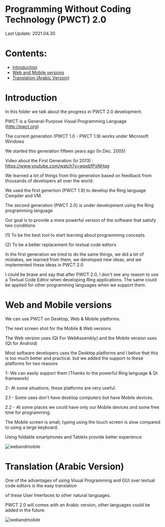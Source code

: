 Programming Without Coding Technology (PWCT) 2.0
================================================

Last Update: 2021.04.30

# Contents:

- [Introduction](#introduction)
- [Web and Mobile versions](#web-and-mobile-versions)
- [Translation (Arabic Version)](#translation-arabic-version)

# Introduction 

In this folder we talk about the progress in PWCT 2.0 development.

PWCT is a General-Purpose Visual Programming Language (http://pwct.org)

The current generation (PWCT 1.0 - PWCT 1.9) works under Microsoft Windows 

We started this generation fifteen years ago (In Dec. 2005)

Video about the First Generation (In 2013) : https://www.youtube.com/watch?v=wpxbfPxNHqg

We learned a lot of things from this generation based on feedback from thousands of
developers all over the world.

We used the first genertion (PWCT 1.9) to develop the Ring language Compiler and VM.

The second generation (PWCT 2.0) is under development using the Ring programming language

Our goal is to provide a more powerful version of the software that satisfy two conditions

(1) To be the best tool to start learning about programming concepts

(2) To be a better replacement for textual code editors 

In the first generation we tried to do the same things, we did a lot of mistakes, we 
learned from them, we developed new ideas, and we implemented these ideas in PWCT 2.0

I could be brave and say that after PWCT 2.0, I don't see any reason to use a Textual Code Editor
when developing Ring applications. The same could be applied for other programming languages when we 
support them.

# Web and Mobile versions

We can use PWCT on Desktop, Web & Mobile platforms.

The next screen shot for the Mobile & Web versions

The Web version uses (Qt For WebAssembly) and the Mobile version uses (Qt for Android)

Most software developers uses the Desktop platforms and I belive that this is too much
better and practical. but we added the support to these platforms for two reasons

1- We can easily support them (Thanks to the powerful Ring language & Qt framework)

2- At some situations, these platforms are very useful. 

2.1 - Some uses don't have desktop computers but have Mobile devices.

2.2 - At some places we could have only our Mobile devices and some free time for programming.

The Mobile screen is small, typing using the touch screen is slow
compared to using a large keyboard.

Using foldable smartphones and Tablets provide better experience.

![webandmobile](https://raw.githubusercontent.com/ring-lang/ring/master/marketing/pwct/images/WebAndMobile.png)

# Translation (Arabic Version)

One of the advantages of using Visual Programming and GUI over textual code editors is the easy translation

of these User Interfaces to other natural languages.

PWCT 2.0 will comes with an Arabic version, other languages could be added in the future.

![webandmobile](https://raw.githubusercontent.com/ring-lang/ring/master/marketing/pwct/images/Arabic.jpg)




